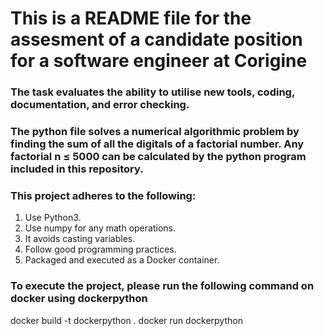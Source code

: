 # This is a README file for the assesment of a candidate position for a software engineer at Corigine

### The task evaluates the ability to utilise new tools, coding, documentation, and error checking.

### The python file solves a numerical algorithmic problem by finding the sum of all the digitals of a factorial number. Any factorial n ≤ 5000 can be calculated by the python program included in this repository.

### This project adheres to the following:
1. Use Python3.
2. Use numpy for any math operations.
3. It avoids casting variables.
4. Follow good programming practices.
5. Packaged and executed as a Docker container.

### To execute the project, please run the following command on docker using dockerpython
docker build -t dockerpython .
docker run dockerpython
